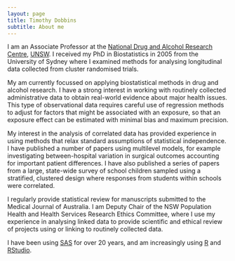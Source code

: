 ```yaml
---
layout: page
title: Timothy Dobbins
subtitle: About me
---
```


I am an Associate Professor at the [National Drug and Alcohol Research Centre](https://ndarc.med.unsw.edu.au/ "NDARC"), [UNSW](https://www.unsw.edu.au/). I received my PhD in Biostatistics in 2005 from the University of Sydney where I examined methods for analysing longitudinal data collected from cluster randomised trials.

My am currently focussed on applying biostatistical methods in drug and alcohol research. I have a strong interest in working with routinely collected administrative data to obtain real-world evidence about major health issues. This type of observational data requires careful use of regression methods to adjust for factors that might be associated with an exposure, so that an exposure effect can be estimated with minimal bias and maximum precision.

My interest in the analysis of correlated data has provided experience in using methods that relax standard assumptions of statistical independence. I have published a number of papers using multilevel models, for example investigating between-hospital variation in surgical outcomes accounting for important patient differences. I have also published a series of papers from a large, state-wide survey of school children sampled using a stratified, clustered design where responses from students within schools were correlated.

I regularly provide statistical review for manuscripts submitted to the Medical Journal of Australia. I am Deputy Chair of the NSW Population Health and Health Services Research Ethics Committee, where I use my experience in analysing linked data to provide scientific and ethical review of projects using or linking to routinely collected data.

I have been using [SAS](www.sas.com) for over 20 years, and am increasingly using [R](https://www.r-project.org/) and [RStudio](https://www.rstudio.com/).
